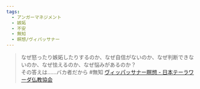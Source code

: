 ```yaml
---
tags:
  - アンガーマネジメント
  - 嫉妬
  - 不安
  - 無知
  - 瞑想/ヴィパッサナー
---
```

>なぜ怒ったり嫉妬したりするのか、なぜ自信がないのか、なぜ判断できないのか、なぜ怯えるのか、なぜ悩みがあるのか？  
その答えは……バカ者だから #無知 
[ヴィッパッサナー瞑想 - 日本テーラワーダ仏教協会](https://j-theravada.com/world/keyword/keyword-19/)


